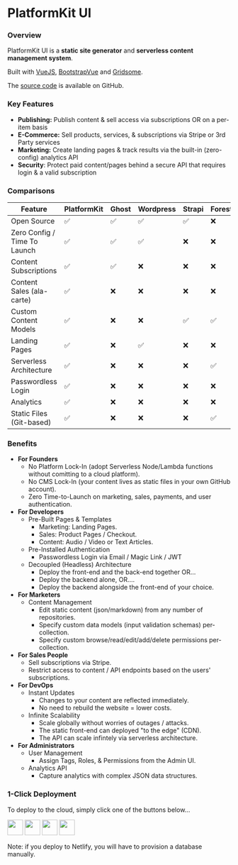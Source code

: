 # PlatformKit UI

### Overview

PlatformKit UI is a **static site generator**  and **serverless content management system**. 

Built with [VueJS](https://www.vuejs.org), [BootstrapVue](https://bootstrap-vue.org) and [Gridsome](https://www.gridsome.org).

The [source code](https://github.com/platform-kit/platformkit-ui) is available on GitHub.

### Key Features

- **Publishing:** Publish content & sell access via subscriptions OR on a per-item basis
- **E-Commerce:** Sell products, services, & subscriptions via Stripe or 3rd Party services
- **Marketing:** Create landing pages & track results via the built-in (zero-config) analytics API
- **Security**: Protect paid content/pages behind a secure API that requires login & a valid subscription

### Comparisons

| Feature                       | PlatformKit  | Ghost         | Wordpress | Strapi     | Forestry     | Contentful    | 
| ----------------------------- | ------------ | ------------- | --------- | ---------- | ------------ | ------------- |  
| Open Source                   | ✅           | ✅             | ✅        | ✅         | ❌            | ❌            |
| Zero Config / Time To Launch  | ✅           | ✅             | ✅        | ❌         | ❌            | ❌            |
| Content Subscriptions         | ✅           | ✅             | ❌        | ❌         | ❌            | ❌            |
| Content Sales (ala-carte)     | ✅           | ❌             | ❌        | ❌         | ❌            | ❌            |
| Custom Content Models         | ✅           | ❌             | ❌        | ✅         | ✅            | ✅            |
| Landing Pages                 | ✅           | ❌             | ✅        | ❌         | ❌            | ❌            |
| Serverless Architecture       | ✅           | ❌             | ❌        | ❌         | ✅            | ✅            |
| Passwordless Login            | ✅           | ❌             | ❌        | ❌         | ❌            | ❌            |
| Analytics                     | ✅           | ❌             | ❌        | ❌         | ❌            | ❌            |
| Static Files (Git-based)      | ✅           | ❌             | ❌        | ❌         | ✅            | ❌            |

### Benefits
- **For Founders**
  - No Platform Lock-In (adopt Serverless Node/Lambda functions without comitting to a cloud platform).
  - No CMS Lock-In (your content lives as static files in your own GitHub account).
  - Zero Time-to-Launch on marketing, sales, payments, and user authentication. 
- **For Developers**
  - Pre-Built Pages & Templates
    - Marketing: Landing Pages.
    - Sales: Product Pages / Checkout.
    - Content: Audio / Video or Text Articles.
  - Pre-Installed Authentication
    - Passwordless Login via Email / Magic Link / JWT    
  - Decoupled (Headless) Architecture
    - Deploy the front-end and the back-end together OR...
    - Deploy the backend alone, OR....
    - Deploy the backend alongside the front-end of your choice.
- **For Marketers**
  - Content Management
    - Edit static content (json/markdown) from any number of repositories.
    - Specify custom data models (input validation schemas) per-collection.
    - Specify custom browse/read/edit/add/delete permissions per-collection.
- **For Sales People**
  - Sell subscriptions via Stripe.
  - Restrict access to content / API endpoints based on the users' subscriptions.
- **For DevOps**
  - Instant Updates
    - Changes to your content are reflected immediately.
    - No need to rebuild the website = lower costs.
  - Infinite Scalability
    - Scale globally without worries of outages / attacks.
    - The static front-end can deployed "to the edge" (CDN).
    - The API can scale infintely via serverless architecture.
- **For Administrators**
  - User Management
    - Assign Tags, Roles, & Permissions from the Admin UI. 
  - Analytics API
    - Capture analytics with complex JSON data structures.

### 1-Click Deployment

To deploy to the cloud, simply click one of the buttons below...

<a href="https://heroku.com/deploy?template=https://github.com/platform-kit/platformkit-ui" target="_blank"><img src="https://www.herokucdn.com/deploy/button.svg" height="35"></a> <a href="https://render.com/deploy?repo=https://github.com/platform-kit/platformkit-api" target="_blank"><img src="https://render.com/images/deploy-to-render-button.svg" height="35"></a> <a href="https://cloud.digitalocean.com/apps/new?repo=https://github.com/platform-kit/platformkit-api/tree/main" target="_blank"><img src="https://www.deploytodo.com/do-btn-blue.svg" height="35"></a> <a href="https://app.netlify.com/start/deploy?repository=https://github.com/platform-kit/platformkit-ui" target="_blank"><img height="35" src="https://www.netlify.com/img/deploy/button.svg"></a> 

Note: if you deploy to Netlify, you will have to provision a database manually.



